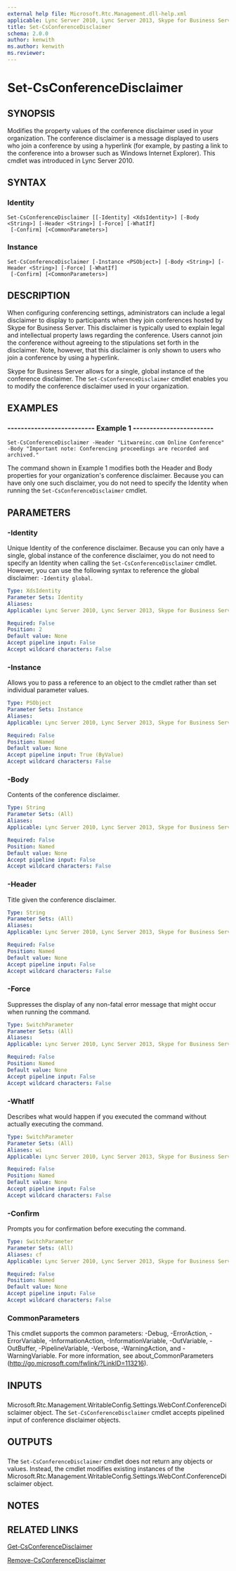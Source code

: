 ```yaml
---
external help file: Microsoft.Rtc.Management.dll-help.xml
applicable: Lync Server 2010, Lync Server 2013, Skype for Business Server 2015, Skype for Business Server 2019
title: Set-CsConferenceDisclaimer
schema: 2.0.0
author: kenwith
ms.author: kenwith
ms.reviewer:
---
```


# Set-CsConferenceDisclaimer

## SYNOPSIS
Modifies the property values of the conference disclaimer used in your organization.
The conference disclaimer is a message displayed to users who join a conference by using a hyperlink (for example, by pasting a link to the conference into a browser such as Windows Internet Explorer).
This cmdlet was introduced in Lync Server 2010.


## SYNTAX

### Identity
```
Set-CsConferenceDisclaimer [[-Identity] <XdsIdentity>] [-Body <String>] [-Header <String>] [-Force] [-WhatIf]
 [-Confirm] [<CommonParameters>]
```

### Instance
```
Set-CsConferenceDisclaimer [-Instance <PSObject>] [-Body <String>] [-Header <String>] [-Force] [-WhatIf]
 [-Confirm] [<CommonParameters>]
```

## DESCRIPTION
When configuring conferencing settings, administrators can include a legal disclaimer to display to participants when they join conferences hosted by Skype for Business Server.
This disclaimer is typically used to explain legal and intellectual property laws regarding the conference.
Users cannot join the conference without agreeing to the stipulations set forth in the disclaimer.
Note, however, that this disclaimer is only shown to users who join a conference by using a hyperlink.

Skype for Business Server allows for a single, global instance of the conference disclaimer.
The `Set-CsConferenceDisclaimer` cmdlet enables you to modify the conference disclaimer used in your organization.


## EXAMPLES

### -------------------------- Example 1 ------------------------
```
Set-CsConferenceDisclaimer -Header "Litwareinc.com Online Conference" -Body "Important note: Conferencing proceedings are recorded and archived."
```

The command shown in Example 1 modifies both the Header and Body properties for your organization's conference disclaimer.
Because you can have only one such disclaimer, you do not need to specify the Identity when running the `Set-CsConferenceDisclaimer` cmdlet.


## PARAMETERS

### -Identity
Unique Identity of the conference disclaimer.
Because you can only have a single, global instance of the conference disclaimer, you do not need to specify an Identity when calling the `Set-CsConferenceDisclaimer` cmdlet.
However, you can use the following syntax to reference the global disclaimer: `-Identity global`.


```yaml
Type: XdsIdentity
Parameter Sets: Identity
Aliases: 
Applicable: Lync Server 2010, Lync Server 2013, Skype for Business Server 2015, Skype for Business Server 2019

Required: False
Position: 2
Default value: None
Accept pipeline input: False
Accept wildcard characters: False
```

### -Instance
Allows you to pass a reference to an object to the cmdlet rather than set individual parameter values.

```yaml
Type: PSObject
Parameter Sets: Instance
Aliases: 
Applicable: Lync Server 2010, Lync Server 2013, Skype for Business Server 2015, Skype for Business Server 2019

Required: False
Position: Named
Default value: None
Accept pipeline input: True (ByValue)
Accept wildcard characters: False
```

### -Body
Contents of the conference disclaimer.

```yaml
Type: String
Parameter Sets: (All)
Aliases: 
Applicable: Lync Server 2010, Lync Server 2013, Skype for Business Server 2015, Skype for Business Server 2019

Required: False
Position: Named
Default value: None
Accept pipeline input: False
Accept wildcard characters: False
```

### -Header
Title given the conference disclaimer.

```yaml
Type: String
Parameter Sets: (All)
Aliases: 
Applicable: Lync Server 2010, Lync Server 2013, Skype for Business Server 2015, Skype for Business Server 2019

Required: False
Position: Named
Default value: None
Accept pipeline input: False
Accept wildcard characters: False
```

### -Force
Suppresses the display of any non-fatal error message that might occur when running the command.

```yaml
Type: SwitchParameter
Parameter Sets: (All)
Aliases: 
Applicable: Lync Server 2010, Lync Server 2013, Skype for Business Server 2015, Skype for Business Server 2019

Required: False
Position: Named
Default value: None
Accept pipeline input: False
Accept wildcard characters: False
```

### -WhatIf
Describes what would happen if you executed the command without actually executing the command.

```yaml
Type: SwitchParameter
Parameter Sets: (All)
Aliases: wi
Applicable: Lync Server 2010, Lync Server 2013, Skype for Business Server 2015, Skype for Business Server 2019

Required: False
Position: Named
Default value: None
Accept pipeline input: False
Accept wildcard characters: False
```

### -Confirm
Prompts you for confirmation before executing the command.

```yaml
Type: SwitchParameter
Parameter Sets: (All)
Aliases: cf
Applicable: Lync Server 2010, Lync Server 2013, Skype for Business Server 2015, Skype for Business Server 2019

Required: False
Position: Named
Default value: None
Accept pipeline input: False
Accept wildcard characters: False
```

### CommonParameters
This cmdlet supports the common parameters: -Debug, -ErrorAction, -ErrorVariable, -InformationAction, -InformationVariable, -OutVariable, -OutBuffer, -PipelineVariable, -Verbose, -WarningAction, and -WarningVariable. For more information, see about_CommonParameters (http://go.microsoft.com/fwlink/?LinkID=113216).

## INPUTS

###  
Microsoft.Rtc.Management.WritableConfig.Settings.WebConf.ConferenceDisclaimer object.
The `Set-CsConferenceDisclaimer` cmdlet accepts pipelined input of conference disclaimer objects.

## OUTPUTS

###  
The `Set-CsConferenceDisclaimer` cmdlet does not return any objects or values.
Instead, the cmdlet modifies existing instances of the Microsoft.Rtc.Management.WritableConfig.Settings.WebConf.ConferenceDisclaimer object.

## NOTES

## RELATED LINKS

[Get-CsConferenceDisclaimer](Get-CsConferenceDisclaimer.md)

[Remove-CsConferenceDisclaimer](Remove-CsConferenceDisclaimer.md)

